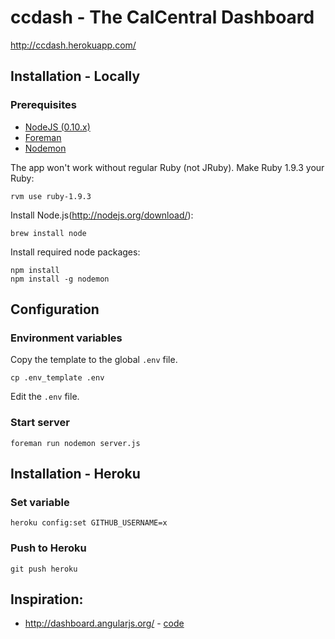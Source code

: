 # ccdash - The CalCentral Dashboard

http://ccdash.herokuapp.com/

## Installation - Locally

### Prerequisites

* [NodeJS (0.10.x)](http://nodejs.org/)
* [Foreman](https://github.com/ddollar/foreman)
* [Nodemon](https://github.com/remy/nodemon#installation)

The app won't work without regular Ruby (not JRuby). Make Ruby 1.9.3 your Ruby:
```
rvm use ruby-1.9.3
```

Install Node.js(http://nodejs.org/download/):
```
brew install node
```

Install required node packages:
```
npm install
npm install -g nodemon
```

## Configuration

### Environment variables

Copy the template to the global `.env` file.

```
cp .env_template .env
```

Edit the `.env` file.

### Start server

```
foreman run nodemon server.js
```

## Installation - Heroku

### Set variable

```
heroku config:set GITHUB_USERNAME=x
```

### Push to Heroku

```
git push heroku
```

## Inspiration:

* http://dashboard.angularjs.org/ - [code](https://github.com/angular/dashboard.angularjs.org)
